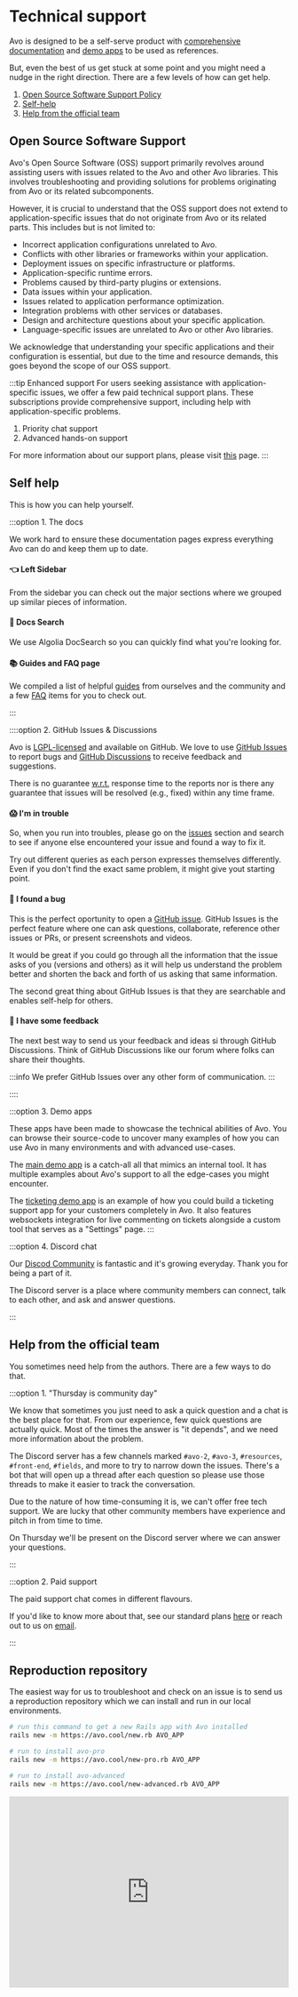 # Technical support

Avo is designed to be a self-serve product with [comprehensive documentation](https://docs.avohq.io) and [demo apps](#demo-apps) to be used as references.

But, even the best of us get stuck at some point and you might need a nudge in the right direction. There are a few levels of how can get help.

1. [Open Source Software Support Policy](#open-source-software-support-policy)
1. [Self-help](#self-help)
1. [Help from the official team](#official-support)

<!-- 1. [Free support](#free-support)
1. [Free chat support Thursday](#free-chat-support-thursday)
2. [Demo apps](#demo-apps)
3. [Paid support](#paid-support) -->

<!-- :::tip Help levels

::: -->

## Open Source Software Support

Avo's Open Source Software (OSS) support primarily revolves around assisting users with issues related to the Avo and other Avo libraries. This involves troubleshooting and providing solutions for problems originating from Avo or its related subcomponents.

However, it is crucial to understand that the OSS support does not extend to application-specific issues that do not originate from Avo or its related parts.
This includes but is not limited to:

- Incorrect application configurations unrelated to Avo.
- Conflicts with other libraries or frameworks within your application.
- Deployment issues on specific infrastructure or platforms.
- Application-specific runtime errors.
- Problems caused by third-party plugins or extensions.
- Data issues within your application.
- Issues related to application performance optimization.
- Integration problems with other services or databases.
- Design and architecture questions about your specific application.
- Language-specific issues are unrelated to Avo or other Avo libraries.

We acknowledge that understanding your specific applications and their configuration is essential, but due to the time and resource demands, this goes beyond the scope of our OSS support.

:::tip Enhanced support
For users seeking assistance with application-specific issues, we offer a few paid technical support plans. These subscriptions provide comprehensive support, including help with application-specific problems.

1. Priority chat support
2. Advanced hands-on support

For more information about our support plans, please visit [this](https://avohq.io/support) page.
:::

## Self help

This is how you can help yourself.

:::option 1. The docs

We work hard to ensure these documentation pages express everything Avo can do and keep them up to date.

<div class="pl-6">

#### 👈 Left Sidebar

From the sidebar you can check out the major sections where we grouped up similar pieces of information.

#### 🔎 Docs Search

We use Algolia DocSearch so you can quickly find what you're looking for.

#### 📚 Guides and FAQ page

We compiled a list of helpful [guides](./../3.0/guides.html) from ourselves and the community and a few [FAQ](./../3.0/faq.html) items for you to check out.

</div>
:::

::::option 2. GitHub Issues & Discussions

<div class="pl-6">

Avo is [LGPL-licensed](https://opensource.org/license/lgpl-3-0) and available on GitHub. We love to use [GitHub Issues](https://github.com/avo-hq/avo/issues/) to report bugs and [GitHub Discussions](https://github.com/avo-hq/avo/discussions) to receive feedback and suggestions.

There is no guarantee [w.r.t.](https://preply.com/en/question/what-does-wrt-mean-41448) response time to the reports nor is there any guarantee that issues will be resolved (e.g., fixed) within any time frame.

#### 😱 I'm in trouble

So, when you run into troubles, please go on the [issues](https://github.com/avo-hq/avo/issues?q=) section and search to see if anyone else encountered your issue and found a way to fix it.

Try out different queries as each person expresses themselves differently. Even if you don't find the exact same problem, it might give yout starting point.

#### 🐛 I found a bug

This is the perfect oportunity to open a [GitHub issue](https://avo.cool/new-issue). GitHub Issues is the perfect feature where one can ask questions, collaborate, reference other issues or PRs, or present screenshots and videos.

It would be great if you could go through all the information that the issue asks of you (versions and others) as it will help us understand the problem better and shorten the back and forth of us asking that same information.

The second great thing about GitHub Issues is that they are searchable and enables self-help for others.

#### 📣 I have some feedback

The next best way to send us your feedback and ideas si through GitHub Discussions. Think of GitHub Discussions like our forum where folks can share their thoughts.

:::info
We prefer GitHub Issues over any other form of communication.
:::

</div>
::::

:::option 3. Demo apps

These apps have been made to showcase the technical abilities of Avo. You can browse their source-code to uncover many examples of how you can use Avo in many environments and with advanced use-cases.

The [main demo app](https://main.avodemo.com/) is a catch-all all that mimics an internal tool. It has multiple examples about Avo's support to all the edge-cases you might encounter.

The [ticketing demo app](https://ticketing.avodemo.com/) is an example of how you could build a ticketing support app for your customers completely in Avo.
It also features websockets integration for live commenting on tickets alongside a custom tool that serves as a "Settings" page.
:::


:::option 4. Discord chat

Our [Discod Community](https://avo.cool/chat) is fantastic and it's growing everyday. Thank you for being a part of it.

The Discord server is a place where community members can connect, talk to each other, and ask and answer questions.

:::

## Help from the official team

You sometimes need help from the authors. There are a few ways to do that.

:::option 1. "Thursday is community day"

We know that sometimes you just need to ask a quick question and a chat is the best place for that.
From our experience, few quick questions are actually quick. Most of the times the answer is "it depends", and we need more information about the problem.

The Discord server has a few channels marked `#avo-2`, `#avo-3`, `#resources`, `#front-end`, `#fields`, and more to try to narrow down the issues. There's a bot that will open up a thread after each question so please use those threads to make it easier to track the conversation.

Due to the nature of how time-consuming it is, we can't offer free tech support.
We are lucky that other community members have experience and pitch in from time to time.

On Thursday we'll be present on the Discord server where we can answer your questions.

:::

:::option 2. Paid support

<!-- Due to the nature of how time-consuming support is, we can't treat each issue the same or allocate the same amount of time.
The policy is that if it's something simple that we can figure on the spot we will happily answer. If it's something we can reproduce really quick, we will do it and answer the inquiry. -->

<!-- But there are times when we can't reproduce it quickly and more information is needed. That's when we'll ask you to provide a reproduction repository where we can troubleshoot the issue on our local machines quickly by (preferably) just running the app and going through a few provided steps. -->

<!-- When none of the above can be run and the case requires pair programming sessions, we can offer those as a separate paid service. -->

The paid support chat comes in different flavours.

If you'd like to know more about that, see our standard plans [here](https://avohq.io/support) or reach out to us on [email](mailto:adrian@avohq.io?subject=I'd%20like%20to%20know%20more%20about%20your%20Tech%20Support%20plans&body=Hi%2C%0D%0A%0D%0AMy%20name%20is%20...%2C%20I%20represent%20...%2C%20and%20I'd%20like%20to%20know%20...).

:::

## Reproduction repository

The easiest way for us to troubleshoot and check on an issue is to send us a reproduction repository which we can install and run in our local environments.

```bash
# run this command to get a new Rails app with Avo installed
rails new -m https://avo.cool/new.rb AVO_APP

# run to install avo-pro
rails new -m https://avo.cool/new-pro.rb AVO_APP

# run to install avo-advanced
rails new -m https://avo.cool/new-advanced.rb AVO_APP
```

<iframe width="100%" height="344" src="https://www.youtube.com/embed/_zC5Ci7t7Lo" title="" frameborder="0" allow="accelerometer; autoplay; clipboard-write; encrypted-media; gyroscope; picture-in-picture; web-share" referrerpolicy="strict-origin-when-cross-origin" allowfullscreen></iframe>
